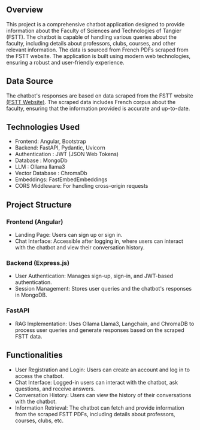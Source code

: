 ## Overview

This project is a comprehensive chatbot application designed to provide information about the Faculty of Sciences and Technologies of Tangier (FSTT). The chatbot is capable of handling various queries about the faculty, including details about professors, clubs, courses, and other relevant information. The data is sourced from French PDFs scraped from the FSTT website. The application is built using modern web technologies, ensuring a robust and user-friendly experience.

## Data Source

The chatbot's responses are based on data scraped from the FSTT website [(FSTT Website)](https://fstt.ac.ma/Portail2023/). The scraped data includes French corpus about the faculty, ensuring that the information provided is accurate and up-to-date.

## Technologies Used

- Frontend: Angular, Bootstrap
- Backend: FastAPI, Pydantic, Uvicorn
- Authentication : JWT (JSON Web Tokens)
- Database : MongoDb
- LLM : Ollama llama3
- Vector Database : ChromaDb
- Embeddings: FastEmbedEmbeddings
- CORS Middleware: For handling cross-origin requests

## Project Structure

### Frontend (Angular)

- Landing Page: Users can sign up or sign in.
- Chat Interface: Accessible after logging in, where users can interact with the chatbot and view their conversation history.

### Backend (Express.js)
- User Authentication: Manages sign-up, sign-in, and JWT-based authentication.
- Session Management: Stores user queries and the chatbot's responses in MongoDB.

### FastAPI
- RAG Implementation: Uses Ollama Llama3, Langchain, and ChromaDB to process user queries and generate responses based on the scraped FSTT data.

## Functionalities
- User Registration and Login: Users can create an account and log in to access the chatbot.
- Chat Interface: Logged-in users can interact with the chatbot, ask questions, and receive answers.
- Conversation History: Users can view the history of their conversations with the chatbot.
- Information Retrieval: The chatbot can fetch and provide information from the scraped FSTT PDFs, including details about professors, courses, clubs, etc.

